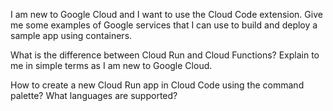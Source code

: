 I am new to Google Cloud and I want to use the Cloud Code extension.
Give me some examples of Google services that I can use to build and deploy a
sample app using containers.

What is the difference between Cloud Run and Cloud Functions? Explain to me
in simple terms as I am new to Google Cloud.

How to create a new Cloud Run app in Cloud Code using the command palette?
What languages are supported?